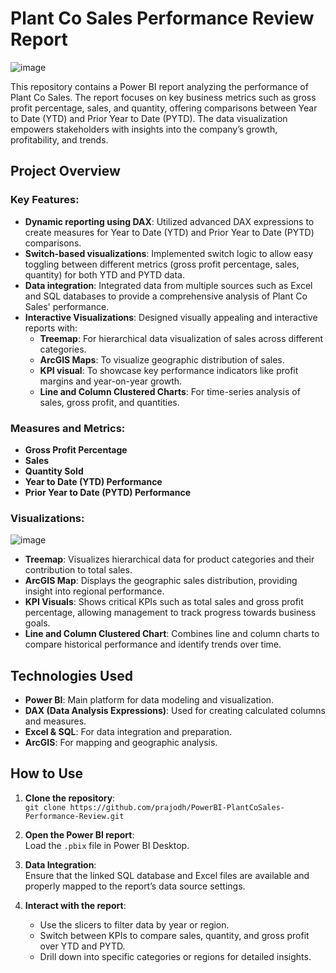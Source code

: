 # Plant Co Sales Performance Review Report
![image](https://github.com/user-attachments/assets/66b75d81-7571-4529-8e24-8410403b18c2)

This repository contains a Power BI report analyzing the performance of Plant Co Sales. The report focuses on key business metrics such as gross profit percentage, sales, and quantity, offering comparisons between Year to Date (YTD) and Prior Year to Date (PYTD). The data visualization empowers stakeholders with insights into the company’s growth, profitability, and trends.

## Project Overview

### Key Features:
- **Dynamic reporting using DAX**: Utilized advanced DAX expressions to create measures for Year to Date (YTD) and Prior Year to Date (PYTD) comparisons.
- **Switch-based visualizations**: Implemented switch logic to allow easy toggling between different metrics (gross profit percentage, sales, quantity) for both YTD and PYTD data.
- **Data integration**: Integrated data from multiple sources such as Excel and SQL databases to provide a comprehensive analysis of Plant Co Sales' performance.
- **Interactive Visualizations**: Designed visually appealing and interactive reports with:
  - **Treemap**: For hierarchical data visualization of sales across different categories.
  - **ArcGIS Maps**: To visualize geographic distribution of sales.
  - **KPI visual**: To showcase key performance indicators like profit margins and year-on-year growth.
  - **Line and Column Clustered Charts**: For time-series analysis of sales, gross profit, and quantities.

### Measures and Metrics:
- **Gross Profit Percentage**
- **Sales**
- **Quantity Sold**
- **Year to Date (YTD) Performance**
- **Prior Year to Date (PYTD) Performance**

### Visualizations:
![image](https://github.com/user-attachments/assets/423b5789-61c0-44d3-a497-536bc55431fe)

- **Treemap**: Visualizes hierarchical data for product categories and their contribution to total sales.
- **ArcGIS Map**: Displays the geographic sales distribution, providing insight into regional performance.
- **KPI Visuals**: Shows critical KPIs such as total sales and gross profit percentage, allowing management to track progress towards business goals.
- **Line and Column Clustered Chart**: Combines line and column charts to compare historical performance and identify trends over time.

## Technologies Used
- **Power BI**: Main platform for data modeling and visualization.
- **DAX (Data Analysis Expressions)**: Used for creating calculated columns and measures.
- **Excel & SQL**: For data integration and preparation.
- **ArcGIS**: For mapping and geographic analysis.

## How to Use
1. **Clone the repository**:  
   `git clone https://github.com/prajodh/PowerBI-PlantCoSales-Performance-Review.git`
   
2. **Open the Power BI report**:  
   Load the `.pbix` file in Power BI Desktop.

3. **Data Integration**:  
   Ensure that the linked SQL database and Excel files are available and properly mapped to the report’s data source settings.

4. **Interact with the report**:  
   - Use the slicers to filter data by year or region.
   - Switch between KPIs to compare sales, quantity, and gross profit over YTD and PYTD.
   - Drill down into specific categories or regions for detailed insights.
